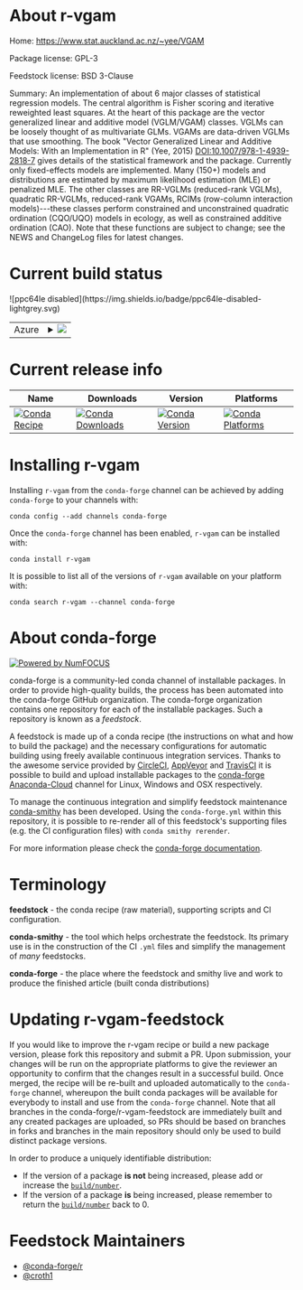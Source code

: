 About r-vgam
============

Home: https://www.stat.auckland.ac.nz/~yee/VGAM

Package license: GPL-3

Feedstock license: BSD 3-Clause

Summary: An implementation of about 6 major classes of statistical regression models. The central algorithm is Fisher scoring and iterative reweighted least squares. At the heart of this package are the vector generalized linear and additive model (VGLM/VGAM) classes. VGLMs can be loosely thought of as multivariate GLMs. VGAMs are data-driven VGLMs that use smoothing. The book "Vector Generalized Linear and Additive Models: With an Implementation in R" (Yee, 2015) <DOI:10.1007/978-1-4939-2818-7> gives details of the statistical framework and the package. Currently only fixed-effects models are implemented. Many (150+) models and distributions are estimated by maximum likelihood estimation (MLE) or penalized MLE. The other classes are RR-VGLMs (reduced-rank VGLMs), quadratic RR-VGLMs, reduced-rank VGAMs, RCIMs (row-column interaction models)---these classes perform constrained and unconstrained quadratic ordination (CQO/UQO) models in ecology, as well as constrained additive ordination (CAO). Note that these functions are subject to change; see the NEWS and ChangeLog files for latest changes.



Current build status
====================


<table>
    
  <tr>
    <td>Azure</td>
    <td>
      <details>
        <summary>
          <a href="https://dev.azure.com/conda-forge/feedstock-builds/_build/latest?definitionId=1780&branchName=master">
            <img src="https://dev.azure.com/conda-forge/feedstock-builds/_apis/build/status/r-vgam-feedstock?branchName=master">
          </a>
        </summary>
        <table>
          <thead><tr><th>Variant</th><th>Status</th></tr></thead>
          <tbody><tr>
              <td>linux_r_base3.5.1target_platformlinux-64</td>
              <td>
                <a href="https://dev.azure.com/conda-forge/feedstock-builds/_build/latest?definitionId=1780&branchName=master">
                  <img src="https://dev.azure.com/conda-forge/feedstock-builds/_apis/build/status/r-vgam-feedstock?branchName=master&jobName=linux&configuration=linux_r_base3.5.1target_platformlinux-64" alt="variant">
                </a>
              </td>
            </tr><tr>
              <td>linux_r_base3.6target_platformlinux-64</td>
              <td>
                <a href="https://dev.azure.com/conda-forge/feedstock-builds/_build/latest?definitionId=1780&branchName=master">
                  <img src="https://dev.azure.com/conda-forge/feedstock-builds/_apis/build/status/r-vgam-feedstock?branchName=master&jobName=linux&configuration=linux_r_base3.6target_platformlinux-64" alt="variant">
                </a>
              </td>
            </tr><tr>
              <td>osx_fortran_compiler_version4r_base3.5.1target_platformosx-64</td>
              <td>
                <a href="https://dev.azure.com/conda-forge/feedstock-builds/_build/latest?definitionId=1780&branchName=master">
                  <img src="https://dev.azure.com/conda-forge/feedstock-builds/_apis/build/status/r-vgam-feedstock?branchName=master&jobName=osx&configuration=osx_fortran_compiler_version4r_base3.5.1target_platformosx-64" alt="variant">
                </a>
              </td>
            </tr><tr>
              <td>osx_fortran_compiler_version4r_base3.6target_platformosx-64</td>
              <td>
                <a href="https://dev.azure.com/conda-forge/feedstock-builds/_build/latest?definitionId=1780&branchName=master">
                  <img src="https://dev.azure.com/conda-forge/feedstock-builds/_apis/build/status/r-vgam-feedstock?branchName=master&jobName=osx&configuration=osx_fortran_compiler_version4r_base3.6target_platformosx-64" alt="variant">
                </a>
              </td>
            </tr><tr>
              <td>osx_fortran_compiler_version7r_base3.5.1target_platformosx-64</td>
              <td>
                <a href="https://dev.azure.com/conda-forge/feedstock-builds/_build/latest?definitionId=1780&branchName=master">
                  <img src="https://dev.azure.com/conda-forge/feedstock-builds/_apis/build/status/r-vgam-feedstock?branchName=master&jobName=osx&configuration=osx_fortran_compiler_version7r_base3.5.1target_platformosx-64" alt="variant">
                </a>
              </td>
            </tr><tr>
              <td>osx_fortran_compiler_version7r_base3.6target_platformosx-64</td>
              <td>
                <a href="https://dev.azure.com/conda-forge/feedstock-builds/_build/latest?definitionId=1780&branchName=master">
                  <img src="https://dev.azure.com/conda-forge/feedstock-builds/_apis/build/status/r-vgam-feedstock?branchName=master&jobName=osx&configuration=osx_fortran_compiler_version7r_base3.6target_platformosx-64" alt="variant">
                </a>
              </td>
            </tr><tr>
              <td>win_r_base3.5.1target_platformwin-64</td>
              <td>
                <a href="https://dev.azure.com/conda-forge/feedstock-builds/_build/latest?definitionId=1780&branchName=master">
                  <img src="https://dev.azure.com/conda-forge/feedstock-builds/_apis/build/status/r-vgam-feedstock?branchName=master&jobName=win&configuration=win_r_base3.5.1target_platformwin-64" alt="variant">
                </a>
              </td>
            </tr><tr>
              <td>win_r_base3.6target_platformwin-64</td>
              <td>
                <a href="https://dev.azure.com/conda-forge/feedstock-builds/_build/latest?definitionId=1780&branchName=master">
                  <img src="https://dev.azure.com/conda-forge/feedstock-builds/_apis/build/status/r-vgam-feedstock?branchName=master&jobName=win&configuration=win_r_base3.6target_platformwin-64" alt="variant">
                </a>
              </td>
            </tr>
          </tbody>
        </table>
      </details>
    </td>
  </tr>
![ppc64le disabled](https://img.shields.io/badge/ppc64le-disabled-lightgrey.svg)
</table>

Current release info
====================

| Name | Downloads | Version | Platforms |
| --- | --- | --- | --- |
| [![Conda Recipe](https://img.shields.io/badge/recipe-r--vgam-green.svg)](https://anaconda.org/conda-forge/r-vgam) | [![Conda Downloads](https://img.shields.io/conda/dn/conda-forge/r-vgam.svg)](https://anaconda.org/conda-forge/r-vgam) | [![Conda Version](https://img.shields.io/conda/vn/conda-forge/r-vgam.svg)](https://anaconda.org/conda-forge/r-vgam) | [![Conda Platforms](https://img.shields.io/conda/pn/conda-forge/r-vgam.svg)](https://anaconda.org/conda-forge/r-vgam) |

Installing r-vgam
=================

Installing `r-vgam` from the `conda-forge` channel can be achieved by adding `conda-forge` to your channels with:

```
conda config --add channels conda-forge
```

Once the `conda-forge` channel has been enabled, `r-vgam` can be installed with:

```
conda install r-vgam
```

It is possible to list all of the versions of `r-vgam` available on your platform with:

```
conda search r-vgam --channel conda-forge
```


About conda-forge
=================

[![Powered by NumFOCUS](https://img.shields.io/badge/powered%20by-NumFOCUS-orange.svg?style=flat&colorA=E1523D&colorB=007D8A)](http://numfocus.org)

conda-forge is a community-led conda channel of installable packages.
In order to provide high-quality builds, the process has been automated into the
conda-forge GitHub organization. The conda-forge organization contains one repository
for each of the installable packages. Such a repository is known as a *feedstock*.

A feedstock is made up of a conda recipe (the instructions on what and how to build
the package) and the necessary configurations for automatic building using freely
available continuous integration services. Thanks to the awesome service provided by
[CircleCI](https://circleci.com/), [AppVeyor](https://www.appveyor.com/)
and [TravisCI](https://travis-ci.org/) it is possible to build and upload installable
packages to the [conda-forge](https://anaconda.org/conda-forge)
[Anaconda-Cloud](https://anaconda.org/) channel for Linux, Windows and OSX respectively.

To manage the continuous integration and simplify feedstock maintenance
[conda-smithy](https://github.com/conda-forge/conda-smithy) has been developed.
Using the ``conda-forge.yml`` within this repository, it is possible to re-render all of
this feedstock's supporting files (e.g. the CI configuration files) with ``conda smithy rerender``.

For more information please check the [conda-forge documentation](https://conda-forge.org/docs/).

Terminology
===========

**feedstock** - the conda recipe (raw material), supporting scripts and CI configuration.

**conda-smithy** - the tool which helps orchestrate the feedstock.
                   Its primary use is in the construction of the CI ``.yml`` files
                   and simplify the management of *many* feedstocks.

**conda-forge** - the place where the feedstock and smithy live and work to
                  produce the finished article (built conda distributions)


Updating r-vgam-feedstock
=========================

If you would like to improve the r-vgam recipe or build a new
package version, please fork this repository and submit a PR. Upon submission,
your changes will be run on the appropriate platforms to give the reviewer an
opportunity to confirm that the changes result in a successful build. Once
merged, the recipe will be re-built and uploaded automatically to the
`conda-forge` channel, whereupon the built conda packages will be available for
everybody to install and use from the `conda-forge` channel.
Note that all branches in the conda-forge/r-vgam-feedstock are
immediately built and any created packages are uploaded, so PRs should be based
on branches in forks and branches in the main repository should only be used to
build distinct package versions.

In order to produce a uniquely identifiable distribution:
 * If the version of a package **is not** being increased, please add or increase
   the [``build/number``](https://conda.io/docs/user-guide/tasks/build-packages/define-metadata.html#build-number-and-string).
 * If the version of a package **is** being increased, please remember to return
   the [``build/number``](https://conda.io/docs/user-guide/tasks/build-packages/define-metadata.html#build-number-and-string)
   back to 0.

Feedstock Maintainers
=====================

* [@conda-forge/r](https://github.com/conda-forge/r/)
* [@croth1](https://github.com/croth1/)

